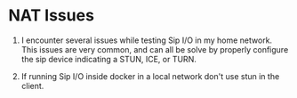 # NAT Issues

1. I encounter several issues while testing Sip I/O in my home network. 
This issues are very common, and can all be solve by properly configure
the sip device indicating a STUN, ICE, or TURN.

2. If running Sip I/O inside docker in a local network don't use stun 
in the client.